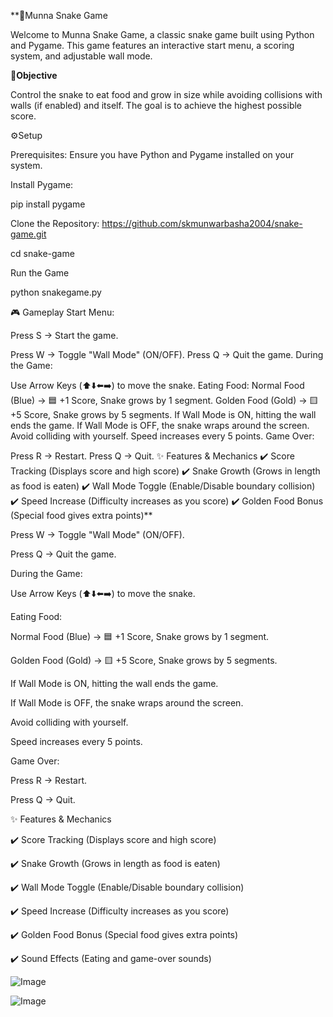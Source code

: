**🐍Munna Snake Game


Welcome to Munna Snake Game, a classic snake game built using Python and Pygame. This game features an interactive start menu, a scoring system, and adjustable wall mode.


**🎯Objective**


Control the snake to eat food and grow in size while avoiding collisions with walls (if enabled) and itself. The goal is to achieve the highest possible score.

⚙️Setup

Prerequisites:
Ensure you have Python and Pygame installed on your system.

Install Pygame:

pip install pygame

Clone the Repository: https://github.com/skmunwarbasha2004/snake-game.git

cd snake-game

Run the Game

python snakegame.py


🎮 Gameplay
Start Menu:

Press S → Start the game.

Press W → Toggle "Wall Mode" (ON/OFF).
Press Q → Quit the game.
During the Game:

Use Arrow Keys (⬆️⬇️⬅️➡️) to move the snake.
Eating Food:
Normal Food (Blue) → 🟦 +1 Score, Snake grows by 1 segment.
Golden Food (Gold) → 🟨 +5 Score, Snake grows by 5 segments.
If Wall Mode is ON, hitting the wall ends the game.
If Wall Mode is OFF, the snake wraps around the screen.
Avoid colliding with yourself.
Speed increases every 5 points.
Game Over:

Press R → Restart.
Press Q → Quit.
✨ Features & Mechanics
✔️ Score Tracking (Displays score and high score)
✔️ Snake Growth (Grows in length as food is eaten)
✔️ Wall Mode Toggle (Enable/Disable boundary collision)
✔️ Speed Increase (Difficulty increases as you score)
✔️ Golden Food Bonus (Special food gives extra points)**


Press W → Toggle "Wall Mode" (ON/OFF).

Press Q → Quit the game.

During the Game:

Use Arrow Keys (⬆️⬇️⬅️➡️) to move the snake.

Eating Food:

Normal Food (Blue) → 🟦 +1 Score, Snake grows by 1 segment.

Golden Food (Gold) → 🟨 +5 Score, Snake grows by 5 segments.

If Wall Mode is ON, hitting the wall ends the game.

If Wall Mode is OFF, the snake wraps around the screen.

Avoid colliding with yourself.

Speed increases every 5 points.

Game Over:

Press R → Restart.

Press Q → Quit.

✨ Features & Mechanics

✔️ Score Tracking (Displays score and high score)

✔️ Snake Growth (Grows in length as food is eaten)

✔️ Wall Mode Toggle (Enable/Disable boundary collision)

✔️ Speed Increase (Difficulty increases as you score)

✔️ Golden Food Bonus (Special food gives extra points)

✔️ Sound Effects (Eating and game-over sounds)

![Image](https://github.com/user-attachments/assets/4ca3337b-9f09-4e36-9836-36e66c791be6)

![Image](https://github.com/user-attachments/assets/dc67b432-9157-452f-a560-c031d85f17e6)


 

 

